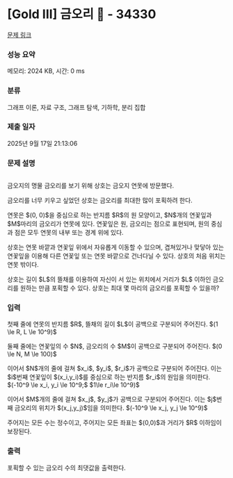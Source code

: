 # [Gold III] 금오리 🦆 - 34330 

[문제 링크](https://www.acmicpc.net/problem/34330) 

### 성능 요약

메모리: 2024 KB, 시간: 0 ms

### 분류

그래프 이론, 자료 구조, 그래프 탐색, 기하학, 분리 집합

### 제출 일자

2025년 9월 17일 21:13:06

### 문제 설명

<p style="text-align: center;"><img alt="" src="https://upload.acmicpc.net/1d702980-c8b1-428e-9e7e-940d24b0f313/-/crop/504x289/0,78/-/preview/"></p>

<p>금오지의 명물 금오리를 보기 위해 상호는 금오지 연못에 방문했다.</p>

<p>금오리를 너무 키우고 싶었던 상호는 금오리를 최대한 많이 포획하려 한다.</p>

<p>연못은 $(0, 0)$을 중심으로 하는 반지름 $R$의 원 모양이고, $N$개의 연꽃잎과 $M$마리의 금오리가 연못에 있다. 연꽃잎은 원, 금오리는 점으로 표현되며, 원의 중심과 점은 모두 연못의 내부 또는 경계 위에 있다.</p>

<p>상호는 연못 바깥과 연꽃잎 위에서 자유롭게 이동할 수 있으며, 겹쳐있거나 맞닿아 있는 연꽃잎을 이용해 다른 연꽃잎 또는 연못 바깥으로 건너다닐 수 있다. 상호의 처음 위치는 연못 밖이다.</p>

<p>상호는 길이 $L$의 뜰채를 이용하여 자신이 서 있는 위치에서 거리가 $L$ 이하인 금오리를 원하는 만큼 포획할 수 있다. 상호는 최대 몇 마리의 금오리를 포획할 수 있을까?</p>

### 입력 

 <p>첫째 줄에 연못의 반지름 $R$, 뜰채의 길이 $L$이 공백으로 구분되어 주어진다. $(1 \le R, L \le 10^9)$</p>

<p>둘째 줄에는 연꽃잎의 수 $N$, 금오리의 수 $M$이 공백으로 구분되어 주어진다. $(0 \le N, M \le 100)$</p>

<p>이어서 $N$개의 줄에 걸쳐 $x_i$, $y_i$, $r_i$가 공백으로 구분되어 주어진다. 이는 $i$번째 연꽃잎이 $(x_i,y_i)$를 중심으로 하는 반지름 $r_i$의 원임을 의미한다. $(-10^9 \le x_i, y_i \le 10^9;$ $1\le r_i\le 10^9)$</p>

<p>이어서 $M$개의 줄에 걸쳐 $x_j$, $y_j$가 공백으로 구분되어 주어진다. 이는 $j$번째 금오리의 위치가 $(x_j,y_j)$임을 의미한다. $(-10^9 \le x_j, y_j \le 10^9)$</p>

<p>주어지는 모든 수는 정수이고, 주어지는 모든 좌표는 $(0,0)$과 거리가 $R$ 이하임이 보장된다.</p>

### 출력 

 <p>포획할 수 있는 금오리 수의 최댓값을 출력한다.</p>

